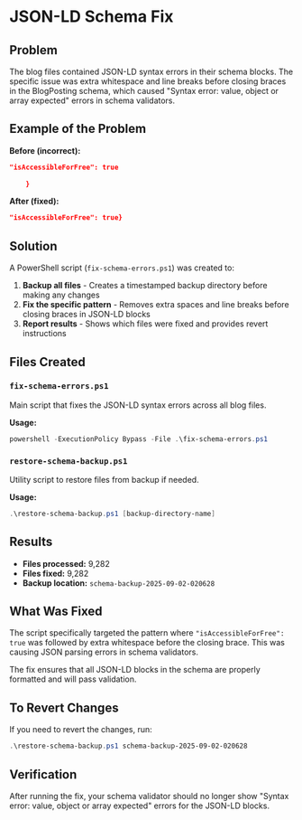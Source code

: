 # JSON-LD Schema Fix

## Problem
The blog files contained JSON-LD syntax errors in their schema blocks. The specific issue was extra whitespace and line breaks before closing braces in the BlogPosting schema, which caused "Syntax error: value, object or array expected" errors in schema validators.

## Example of the Problem
**Before (incorrect):**
```json
"isAccessibleForFree": true
        
    }
```

**After (fixed):**
```json
"isAccessibleForFree": true}
```

## Solution
A PowerShell script (`fix-schema-errors.ps1`) was created to:

1. **Backup all files** - Creates a timestamped backup directory before making any changes
2. **Fix the specific pattern** - Removes extra spaces and line breaks before closing braces in JSON-LD blocks
3. **Report results** - Shows which files were fixed and provides revert instructions

## Files Created

### `fix-schema-errors.ps1`
Main script that fixes the JSON-LD syntax errors across all blog files.

**Usage:**
```powershell
powershell -ExecutionPolicy Bypass -File .\fix-schema-errors.ps1
```

### `restore-schema-backup.ps1`
Utility script to restore files from backup if needed.

**Usage:**
```powershell
.\restore-schema-backup.ps1 [backup-directory-name]
```

## Results
- **Files processed:** 9,282
- **Files fixed:** 9,282
- **Backup location:** `schema-backup-2025-09-02-020628`

## What Was Fixed
The script specifically targeted the pattern where `"isAccessibleForFree": true` was followed by extra whitespace before the closing brace. This was causing JSON parsing errors in schema validators.

The fix ensures that all JSON-LD blocks in the schema are properly formatted and will pass validation.

## To Revert Changes
If you need to revert the changes, run:
```powershell
.\restore-schema-backup.ps1 schema-backup-2025-09-02-020628
```

## Verification
After running the fix, your schema validator should no longer show "Syntax error: value, object or array expected" errors for the JSON-LD blocks.